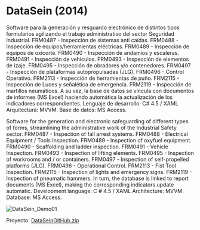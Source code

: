 # DataSein (2014)
Software para la generación y resguardo electrónico de distintos tipos formularios agilizando el trabajo administrativo del sector Seguridad Industrial.  FRM0487 - Inspección de sistemas anti caídas. FRM0488 - Inspección de equipos/herramientas eléctricas. FRM0489 - Inspección de equipos de oxicorte.  FRM0490 - Inspección de andamios y escaleras. FRM0491 - Inspección de vehículos. FRM0493 - Inspección de elementos de izaje. FRM0495 - Inspección de obradores y/o contenedores. FRM0497 - Inspección de plataformas autopropulsadas (JLG).  FRM0496 - Control Operativo. FRM2113 - Inspección de herramientas de puño. FRM2115 - Inspección de Luces y señalética de emergencia. FRM2119 - Inspección de martillos neumáticos.  A su vez, la base de datos se vincula con documentos de informes (MS Excel) haciendo automática la actualización de los indicadores correspondientes. Lenguaje de desarrollo: C# 4.5 / XAML Arquitectura: MVVM. Base de datos: MS Access.


Software for the generation and electronic safeguarding of different types of forms, streamlining the administrative work of the Industrial Safety sector. FRM0487 - Inspection of fall arrest systems. FRM0488 - Electrical Equipment / Tools Inspection. FRM0489 - Inspection of oxyfuel equipment. FRM0490 - Scaffolding and ladder inspection. FRM0491 - Vehicle Inspection. FRM0493 - Inspection of lifting elements. FRM0495 - Inspection of workrooms and / or containers. FRM0497 - Inspection of self-propelled platforms (JLG). FRM0496 - Operational Control. FRM2113 - Fist Tool Inspection. FRM2115 - Inspection of lights and emergency signs. FRM2119 - Inspection of pneumatic hammers. In turn, the database is linked to report documents (MS Excel), making the corresponding indicators update automatic. Development language: C # 4.5 / XAML Architecture: MVVM. Database: MS Access. 

![DataSein_Demo01](https://user-images.githubusercontent.com/95475565/144619539-625a2114-2e41-43d1-95c8-6eef9d9dee4f.gif)


Proyecto:
[DataSeinGitHub.zip](https://github.com/German-Torres/DataSein/files/7650301/DataSeinGitHub.zip)
